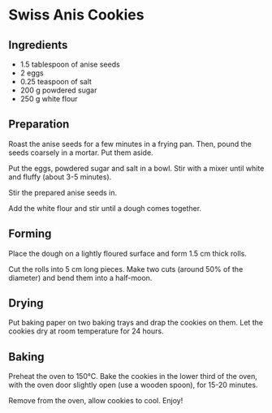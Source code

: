 # Swiss Anis Cookies


Ingredients
-----------
- 1.5 tablespoon of anise seeds
- 2 eggs
- 0.25 teaspoon of salt
- 200 g powdered sugar
- 250 g white flour


Preparation
-----------
Roast the anise seeds for a few minutes in a frying pan. Then, pound the seeds coarsely in a mortar. Put them aside.

Put the eggs, powdered sugar and salt in a bowl. Stir with a mixer until white and fluffy (about 3-5 minutes).

Stir the prepared anise seeds in.

Add the white flour and stir until a dough comes together.


Forming
-------

Place the dough on a lightly floured surface and form 1.5 cm thick rolls.

Cut the rolls into 5 cm long pieces. Make two cuts (around 50% of the diameter) and bend them into a half-moon. 


Drying
------

Put baking paper on two baking trays and drap the cookies on them. Let the cookies dry at room temperature for 24 hours.


Baking
------

Preheat the oven to 150°C. Bake the cookies in the lower third of the oven, with the oven door slightly open (use a wooden spoon), for 15-20 minutes.

Remove from the oven, allow cookies to cool. Enjoy!
